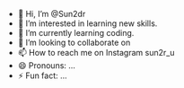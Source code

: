 - 👋 Hi, I’m @Sun2dr
- 👀 I’m interested in learning new skills.
- 🌱 I’m currently learning coding.
- 💞️ I’m looking to collaborate on  
- 📫 How to reach me on Instagram sun2r_u
- 😄 Pronouns: ...
- ⚡ Fun fact: ...

<!---
Sun2dr/Sun2dr is a ✨ special ✨ repository because its `README.md` (this file) appears on your GitHub profile.
You can click the Preview link to take a look at your changes.
